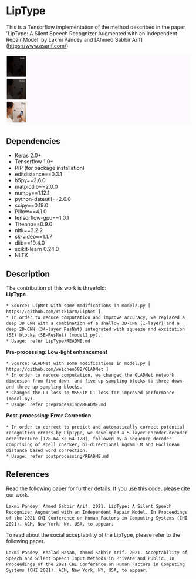 # LipType

This is a Tensorflow implementation of the method described in the paper 'LipType: A Silent Speech Recognizer Augmented with an Independent Repair Model' by Laxmi Pandey and [Ahmed Sabbir Arif] (https://www.asarif.com/).

![Repaired LipType](repaired_liptype.gif)


## Dependencies
* Keras 2.0+
* Tensorflow 1.0+
* PIP (for package installation)
* editdistance==0.3.1
* h5py==2.6.0
* matplotlib==2.0.0
* numpy==1.12.1
* python-dateutil==2.6.0
* scipy==0.19.0
* Pillow==4.1.0
* tensorflow-gpu==1.0.1
* Theano==0.9.0
* nltk==3.2.2
* sk-video==1.1.7
* dlib==19.4.0
* scikit-learn 0.24.0
* NLTK

## Description
The contribution of this work is threefold: <br/> 
**LipType**
```
* Source: LipNet with some modifications in model2.py [ https://github.com/rizkiarm/LipNet ]
* In order to reduce computation and improve accuracy, we replaced a deep 3D CNN with a combination of a shallow 3D-CNN (1-layer) and a deep 2D-CNN (34-layer ResNet) integrated with squeeze and excitation (SE) blocks (SE-ResNet) (model2.py).
* Usage: refer LipType/README.md
```
**Pre-processing: Low-light enhancement**
```
* Source: GLADNet with some modifications in model.py [ https://github.com/weichen582/GLADNet ]
* In order to reduce computation, we changed the GLADNet network dimension from five down- and five up-sampling blocks to three down- and three up-sampling blocks.
* Changed the L1 loss to MSSSIM-L1 loss for improved performance (model.py).
* Usage: refer preprocessing/README.md
```
**Post-processing: Error Correction**
```
* In order to correct to predict and automatically correct potential recognition errors by LipType, we developed a 5-layer encoder-decoder architecture [128 64 32 64 128], followed by a sequence decoder comprising of spell checker, bi-directional ngram LM and Euclidean distance based word correction.
* Usage: refer postprocessing/README.md
```


## References
Read the following paper for further details. If you use this code, please cite our work.
```
Laxmi Pandey, Ahmed Sabbir Arif. 2021. LipType: A Silent Speech Recognizer Augmented with an Independent Repair Model. In Proceedings of the 2021 CHI Conference on Human Factors in Computing Systems (CHI 2021). ACM, New York, NY, USA, to appear.
```
To read about the social acceptability of the LipType, please refer to the following paper.
```
Laxmi Pandey, Khalad Hasan, Ahmed Sabbir Arif. 2021. Acceptability of Speech and Silent Speech Input Methods in Private and Public. In Proceedings of the 2021 CHI Conference on Human Factors in Computing Systems (CHI 2021). ACM, New York, NY, USA, to appear.
```
